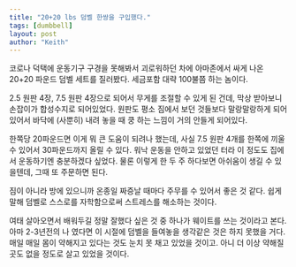 ```yaml
---
title: "20+20 lbs 덤벨 한쌍을 구입했다."
tags: [dumbbell]
layout: post
author: "Keith"
---
```


코로나 덕택에 운동기구 구경을 못해봐서 괴로워하던 차에 아마존에서 싸게 나온 20+20 파운드 덤벨 세트를 질러봤다. 세금포함 대략 100불쯤 하는 놈이다.  

2.5 원판 4장, 7.5 원판 4장으로 되어서 무게를 조절할 수 있게 된 건데, 막상 받아보니 손잡이가 합성수지로 되어있었다. 원판도 평소 짐에서 보던 것들보다 말랑말랑하게 되어있어서 바닥에 (사뿐히) 내려 놓을 때 쿵 하는 느낌이 거의 안들게 되어있다. 

한쪽당 20파운드면 이게 뭐 큰 도움이 되려나 했는데, 사실 7.5 원판 4개를 한쪽에 끼울 수 있어서 30파운드까지 올릴 수 있다. 워낙 운동을 안하고 있었던 터라 이 정도도 집에서 운동하기엔 충분하겠다 싶었다. 물론 이렇게 한 두 주 하다보면 아쉬움이 생길 수 있을텐데, 그때 또 주문하면 된다. 

짐이 아니라 방에 있으니까 온종일 짜증날 때마다 주무를 수 있어서 좋은 것 같다. 쉽게 말해 덤벨로 스스로를 자학함으로써 스트레스를 해소하는 것이다. 

여태 살아오면서 배워두길 정말 잘했다 싶은 것 중 하나가 웨이트를 쓰는 것이라고 본다. 아마 2-3년전의 나 였다면 이 시절에 덤벨을 들여놓을 생각같은 것은 하지 못했을 거다. 매일 매일 몸이 약해지고 있다는 것도 눈치 못 채고 있었을 것이고. 아니 더 이상 약해질 곳도 없을 정도로 살고 있었을 것이다. 